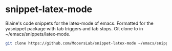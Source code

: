 # snippet-latex-mode

Blaine's code snippets for the latex-mode of emacs. 
Formatted for the yasnippet package with tab triggers and tab stops.
Git clone to in ~/emacs/snippets/latex-mode.

```bash
git clone https://github.com/MooersLab/snippet-latex-mode ~/emacs/snippets/latex-mode
```